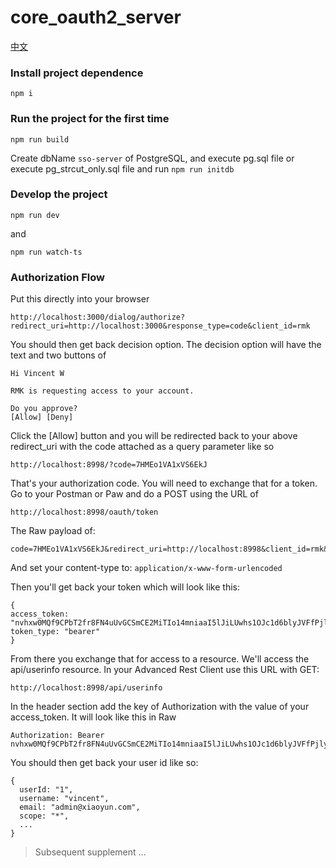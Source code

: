# core_oauth2_server

[中文](http://review.xiaoyun.com/diffusion/21/browse/master/README-CN.md?as=remarkup)

### Install project dependence
```
npm i
```

### Run the project for the first time
```
npm run build
```

Create dbName `sso-server` of PostgreSQL, and execute pg.sql file or execute pg_strcut_only.sql file and run  `npm run initdb`

### Develop the project
```
npm run dev
```

and

```
npm run watch-ts
```

### Authorization Flow

Put this directly into your browser

```
http://localhost:3000/dialog/authorize?redirect_uri=http://localhost:3000&response_type=code&client_id=rmk
```

You should then get back decision option. The decision option will have the text and two buttons of

```
Hi Vincent W

RMK is requesting access to your account.

Do you approve?
[Allow] [Deny]
```

Click the [Allow] button and you will be redirected back to your above redirect_uri with the code attached as a query parameter like so

```
http://localhost:8998/?code=7HMEo1VA1xVS6EkJ
```

That's your authorization code. You will need to exchange that for a token. Go to your Postman or Paw and do a POST using the URL of

```
http://localhost:8998/oauth/token
```

The Raw payload of:

```
code=7HMEo1VA1xVS6EkJ&redirect_uri=http://localhost:8998&client_id=rmk&client_secret=rmk&grant_type=authorization_code
```

And set your content-type to: `application/x-www-form-urlencoded`

Then you'll get back your token which will look like this:

```
{
access_token: "nvhxw0MQf9CPbT2fr8FN4uUvGCSmCE2MiTIo14mniaaI5lJiLUwhs1OJc1d6blyJVFfPjlyFX0BhmCgJicpCdfoxJPbsYzl34FLKQDfRjC4uB9F9LlPoMmRrd98g8HN1pqCs6LYMNV24QXfvar87bSKx8f1K5F1gyWsgHbiaa9DpyHNC0NmaXz1ojDprw0aCfGlbZ6osvMng9tTWR1LmegtEJrHslPvRIq0CPXiS2l81VPAPNLUgDYivSnzEY0q7"
token_type: "bearer"
}
```

From there you exchange that for access to a resource. We'll access the api/userinfo resource. In your Advanced Rest Client use this URL with GET:

```
http://localhost:8998/api/userinfo
```

In the header section add the key of Authorization with the value of your access_token. It will look like this in Raw

```
Authorization: Bearer nvhxw0MQf9CPbT2fr8FN4uUvGCSmCE2MiTIo14mniaaI5lJiLUwhs1OJc1d6blyJVFfPjlyFX0BhmCgJicpCdfoxJPbsYzl34FLKQDfRjC4uB9F9LlPoMmRrd98g8HN1pqCs6LYMNV24QXfvar87bSKx8f1K5F1gyWsgHbiaa9DpyHNC0NmaXz1ojDprw0aCfGlbZ6osvMng9tTWR1LmegtEJrHslPvRIq0CPXiS2l81VPAPNLUgDYivSnzEY0q7s
```

You should then get back your user id like so:

```
{
  userId: "1",
  username: "vincent",
  email: "admin@xiaoyun.com",
  scope: "*",
  ...
}
```

> Subsequent supplement ...